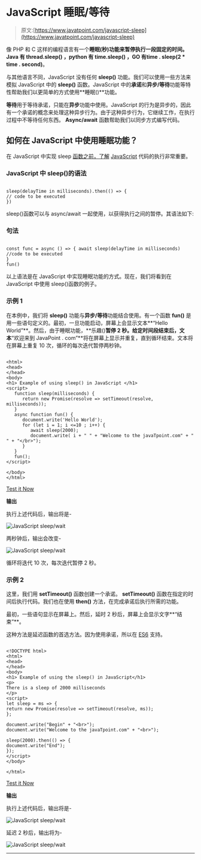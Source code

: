 # JavaScript 睡眠/等待

> 原文:[https://www.javatpoint.com/javascript-sleep](https://www.javatpoint.com/javascript-sleep)

像 PHP 和 C 这样的编程语言有一个**睡眠(秒)**功能来暂停执行一段固定的时间。Java 有 **thread.sleep()** ，python 有 **time.sleep()** ，GO 有**time . sleep(2 * time . second)**。

与其他语言不同，JavaScript 没有任何 **sleep()** 功能。我们可以使用一些方法来模拟 JavaScript 中的 **sleep()** 函数。JavaScript 中的**承诺**和**异步/等待**功能等特性帮助我们以更简单的方式使用**睡眠()**功能。

**等待**用于等待承诺，只能在**异步**功能中使用。JavaScript 的行为是异步的，因此有一个承诺的概念来处理这种异步行为。由于这种异步行为，它继续工作，在执行过程中不等待任何东西。 **Async/await** 函数帮助我们以同步方式编写代码。

## 如何在 JavaScript 中使用睡眠功能？

在 JavaScript 中实现 sleep [函数之前，了解](https://www.javatpoint.com/javascript-function) [JavaScript](https://www.javatpoint.com/javascript-tutorial) 代码的执行非常重要。

### JavaScript 中 sleep()的语法

```

sleep(delayTime in milliseconds).then(() => {
// code to be executed
})

```

sleep()函数可以与 async/await 一起使用，以获得执行之间的暂停。其语法如下:

### 句法

```

const func = async () => { await sleep(delayTime in milliseconds)
//code to be executed
}
fun()

```

以上语法是在 JavaScript 中实现睡眠功能的方式。现在，我们将看到在 JavaScript 中使用 sleep()函数的例子。

### 示例 1

在本例中，我们将 **sleep()** 功能与**异步/等待**功能结合使用。有一个函数 **fun()** 是用一些语句定义的。最初，一旦功能启动，屏幕上会显示文本**“Hello World”**。然后，由于睡眠功能，**乐趣()**暂停 2 秒。给定时间段结束后，文本**“欢迎来到 JavaPoint . com”**将在屏幕上显示并重复，直到循环结束。文本将在屏幕上重复 10 次，循环的每次迭代暂停两秒钟。

```

<html>
<head>
</head>
<body>
<h1> Example of using sleep() in JavaScript </h1>
<script>
   function sleep(milliseconds) {
      return new Promise(resolve => setTimeout(resolve, milliseconds));
   }
   async function fun() {
      document.write('Hello World');
      for (let i = 1; i <=10 ; i++) {        
         await sleep(2000);
         document.write( i + " " + "Welcome to the javaTpoint.com" + " " + "</br>");
      }
   }
   fun();
</script>

</body>
</html>

```

[Test it Now](https://www.javatpoint.com/oprweb/test.jsp?filename=javascript-sleep1)

**输出**

执行上述代码后，输出将是-

![JavaScript sleep/wait](../Images/69dcc07f41b7404681ee6fe9b12fe696.png)

两秒钟后，输出会改变-

![JavaScript sleep/wait](../Images/9e3aa6b368837da8feabc7f00605e70c.png)

循环将迭代 10 次，每次迭代暂停 2 秒。

### 示例 2

这里，我们用 **setTimeout()** 函数创建一个承诺。 **setTimeout()** 函数在指定的时间后执行代码。我们也在使用 **then()** 方法，在完成承诺后执行所需的功能。

最初，一些语句显示在屏幕上。然后，延时 2 秒后，屏幕上会显示文字**“结束”**。

这种方法是延迟函数的首选方法。因为使用承诺，所以在 [ES6](https://www.javatpoint.com/es6) 支持。

```

<!DOCTYPE html>
<html>
<head>
</head>
<body>
<h1> Example of using the sleep() in JavaScript</h1>
<p>
There is a sleep of 2000 milliseconds
</p>
<script>
let sleep = ms => {
return new Promise(resolve => setTimeout(resolve, ms));
};

document.write("Begin" + "<br>");
document.write("Welcome to the javaTpoint.com" + "<br>");

sleep(2000).then(() => {
document.write("End");
});
</script>
</body>

</html>

```

[Test it Now](https://www.javatpoint.com/oprweb/test.jsp?filename=javascript-sleep2)

**输出**

执行上述代码后，输出将是-

![JavaScript sleep/wait](../Images/cd3d24b5a198b14e4a9a0918cf0da1f5.png)

延迟 2 秒后，输出将为-

![JavaScript sleep/wait](../Images/35dbfc387f9774f988a29e5626cdc932.png)

* * *
